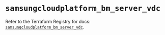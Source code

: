 # `samsungcloudplatform_bm_server_vdc`

Refer to the Terraform Registry for docs: [`samsungcloudplatform_bm_server_vdc`](https://registry.terraform.io/providers/samsungsdscloud/samsungcloudplatform/3.13.0/docs/resources/bm_server_vdc).
